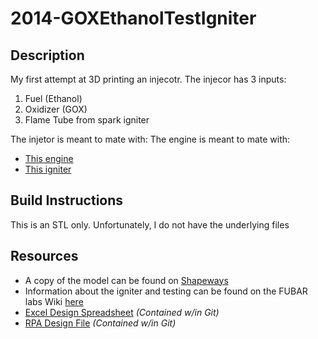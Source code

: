 # 2014-GOXEthanolTestIgniter

## Description
My first attempt at 3D printing an injecotr. The injecor has 3 inputs:
1. Fuel (Ethanol)
2. Oxidizer (GOX)
3. Flame Tube from spark igniter

The injetor is meant to mate with:
The engine is meant to mate with:
* [This engine](../../Engines/2014-GOXEthanolRegenEngine)
* [This igniter](../../Igniters/2014-GOXEthanolTest)

## Build Instructions
This is an STL only. Unfortunately, I do not have the underlying files

## Resources
* A copy of the model can be found on [Shapeways](http://shpws.me/EGmQ)
* Information about the igniter and testing can be found on the FUBAR labs Wiki [here](http://wiki.fubarlabs.org/fubarwiki/GOX-Ethanol-Igniter-v3-3D-Printed-2014.ashx)
* [Excel Design Spreadsheet](../../Engines/2014-GOXEthanolRegenEngine/2014-GOXEthanolRegenEngine.Design.xlsx) *(Contained w/in Git)*
* [RPA Design File](../../Engines/2014-GOXEthanolRegenEngine/2014-GOXEthanolRegenEngine.RPA.cfg) *(Contained w/in Git)*
